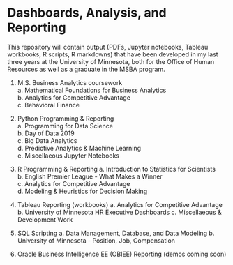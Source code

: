 # Dashboards, Analysis, and Reporting

This repository will contain output (PDFs, Jupyter notebooks, Tableau workbooks, R scripts, R markdowns) that have been developed in my last three years at the University of Minnesota, both for the Office of Human Resources as well as a graduate in the MSBA program.

1.  M.S. Business Analytics coursework <br/>
  a.  Mathematical Foundations for Business Analytics<br/>
  b.  Analytics for Competitive Advantage<br/>
  c.  Behavioral Finance<br/>
  
2.  Python Programming & Reporting<br/>
  a.  Programming for Data Science<br/>
  b.  Day of Data 2019<br/>
  c.  Big Data Analytics<br/>
  d.  Predictive Analytics & Machine Learning<br/>
  e.  Miscellaeous Jupyter Notebooks<br/>
  
3.  R Programming & Reporting
  a.  Introduction to Statistics for Scientists<br/>
  b.  English Premier League - What Makes a Winner<br/>
  c.  Analytics for Competitive Advantage<br/>
  d.  Modeling & Heuristics for Decision Making<br/>

4.  Tableau Reporting (workbooks)
  a.  Analytics for Competitive Advantage
  b.  University of Minnesota HR Executive Dashboards
  c.  Miscellaeous & Development Work

5.  SQL Scripting
  a.  Data Management, Database, and Data Modeling
  b.  University of Minnesota - Position, Job, Compensation

6.  Oracle Business Intelligence EE (OBIEE) Reporting (demos coming soon)
